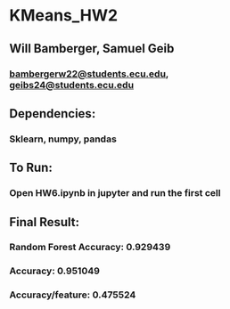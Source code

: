 # KMeans_HW2
## Will Bamberger, Samuel Geib
### bambergerw22@students.ecu.edu, geibs24@students.ecu.edu

## Dependencies: 
### Sklearn, numpy, pandas

## To Run:
### Open HW6.ipynb in jupyter and run the first cell

## Final Result:
### Random Forest Accuracy: 0.929439
### Accuracy: 0.951049
### Accuracy/feature: 0.475524

